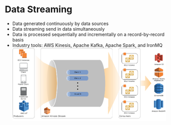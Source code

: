 # Data Streaming #

* Data generated continuously by data sources
* Data streaming send in data simultaneously
* Data is processed sequentially and incrementally on a record-by-record basis
* Industry tools: AWS Kinesis, Apache Kafka, Apache Spark, and IronMQ
![Data Streaming](../../media/Kinesis.png)
